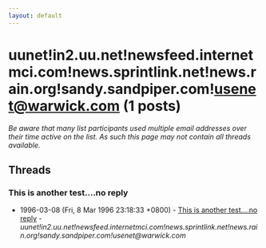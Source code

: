```yaml
---
layout: default
---
```


# uunet!in2.uu.net!newsfeed.internetmci.com!news.sprintlink.net!news.rain.org!sandy.sandpiper.com!usenet@warwick.com (1 posts)

_Be aware that many list participants used multiple email addresses over their time active on the list. As such this page may not contain all threads available._

## Threads

### This is another test....no reply
+ 1996-03-08 (Fri, 8 Mar 1996 23:18:33 +0800) - [This is another test....no reply](/archive/1996/03/4010f34ba9d5eba92d67c9a6b352410dedde328c1d9a97dc3da375cf0119edc1) - _uunet!in2.uu.net!newsfeed.internetmci.com!news.sprintlink.net!news.rain.org!sandy.sandpiper.com!usenet@warwick.com_

